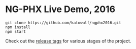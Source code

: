 
# NG-PHX Live Demo, 2016

```
git clone https://github.com/katowulf/ngphx2016.git
npm install
npm start
```

Check out the [release tags](https://github.com/katowulf/ngphx2016/tags) for various stages of the project.

